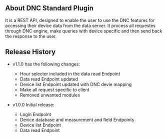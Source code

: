 ## About DNC Standard Plugin

It is a REST API, designed to enable the user to use the DNC features for accessing their device data from the data server. It process all requestes through DNC engine, make queries with device specific and then send back the response to the user.

## Release History

- v1.1.0 has the following changes:
  - Hour selector included in the data read Endpoint
  - Data read Endpoint updated
  - Device list Endpoint updated with DNC devie mapping
  - Make all request specific to client 
  - Removed unwanted modules

- v1.0.0 Initial release:
  - Login Endpoint
  - Device database and measurement and field Endpoints
  - Device list Endpoint
  - Data read Endpoint
